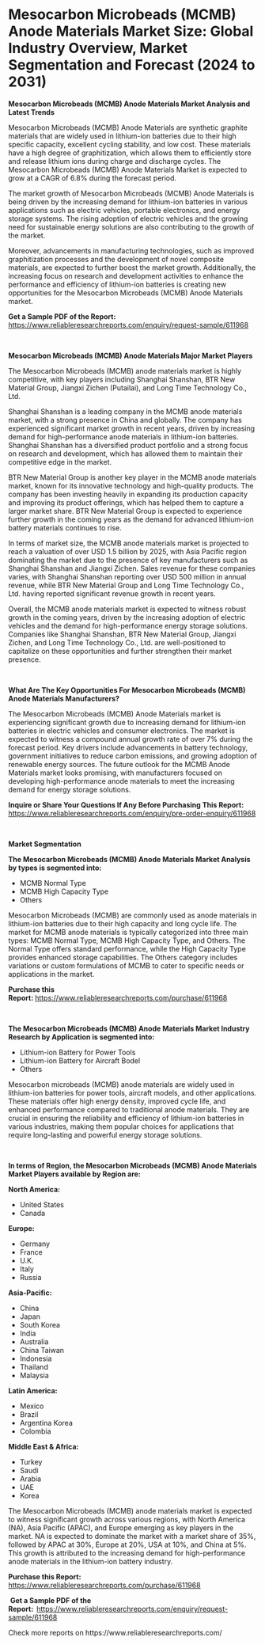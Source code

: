 <p><h1>Mesocarbon Microbeads (MCMB) Anode Materials Market Size: Global Industry Overview, Market Segmentation and Forecast (2024 to 2031)</h1></p><p><strong>Mesocarbon Microbeads (MCMB) Anode Materials Market Analysis and Latest Trends</strong></p>
<p><p>Mesocarbon Microbeads (MCMB) Anode Materials are synthetic graphite materials that are widely used in lithium-ion batteries due to their high specific capacity, excellent cycling stability, and low cost. These materials have a high degree of graphitization, which allows them to efficiently store and release lithium ions during charge and discharge cycles. The Mesocarbon Microbeads (MCMB) Anode Materials Market is expected to grow at a CAGR of 6.8% during the forecast period.</p><p>The market growth of Mesocarbon Microbeads (MCMB) Anode Materials is being driven by the increasing demand for lithium-ion batteries in various applications such as electric vehicles, portable electronics, and energy storage systems. The rising adoption of electric vehicles and the growing need for sustainable energy solutions are also contributing to the growth of the market.</p><p>Moreover, advancements in manufacturing technologies, such as improved graphitization processes and the development of novel composite materials, are expected to further boost the market growth. Additionally, the increasing focus on research and development activities to enhance the performance and efficiency of lithium-ion batteries is creating new opportunities for the Mesocarbon Microbeads (MCMB) Anode Materials market.</p></p>
<p><strong>Get a Sample PDF of the Report:&nbsp;</strong> <a href="https://www.reliableresearchreports.com/enquiry/request-sample/611968">https://www.reliableresearchreports.com/enquiry/request-sample/611968</a></p>
<p>&nbsp;</p>
<p><strong>Mesocarbon Microbeads (MCMB) Anode Materials Major Market Players</strong></p>
<p><p>The Mesocarbon Microbeads (MCMB) anode materials market is highly competitive, with key players including Shanghai Shanshan, BTR New Material Group, Jiangxi Zichen (Putailai), and Long Time Technology Co., Ltd. </p><p>Shanghai Shanshan is a leading company in the MCMB anode materials market, with a strong presence in China and globally. The company has experienced significant market growth in recent years, driven by increasing demand for high-performance anode materials in lithium-ion batteries. Shanghai Shanshan has a diversified product portfolio and a strong focus on research and development, which has allowed them to maintain their competitive edge in the market.</p><p>BTR New Material Group is another key player in the MCMB anode materials market, known for its innovative technology and high-quality products. The company has been investing heavily in expanding its production capacity and improving its product offerings, which has helped them to capture a larger market share. BTR New Material Group is expected to experience further growth in the coming years as the demand for advanced lithium-ion battery materials continues to rise.</p><p>In terms of market size, the MCMB anode materials market is projected to reach a valuation of over USD 1.5 billion by 2025, with Asia Pacific region dominating the market due to the presence of key manufacturers such as Shanghai Shanshan and Jiangxi Zichen. Sales revenue for these companies varies, with Shanghai Shanshan reporting over USD 500 million in annual revenue, while BTR New Material Group and Long Time Technology Co., Ltd. having reported significant revenue growth in recent years.</p><p>Overall, the MCMB anode materials market is expected to witness robust growth in the coming years, driven by the increasing adoption of electric vehicles and the demand for high-performance energy storage solutions. Companies like Shanghai Shanshan, BTR New Material Group, Jiangxi Zichen, and Long Time Technology Co., Ltd. are well-positioned to capitalize on these opportunities and further strengthen their market presence.</p></p>
<p>&nbsp;</p>
<p><strong>What Are The Key Opportunities For Mesocarbon Microbeads (MCMB) Anode Materials Manufacturers?</strong></p>
<p><p>The Mesocarbon Microbeads (MCMB) Anode Materials market is experiencing significant growth due to increasing demand for lithium-ion batteries in electric vehicles and consumer electronics. The market is expected to witness a compound annual growth rate of over 7% during the forecast period. Key drivers include advancements in battery technology, government initiatives to reduce carbon emissions, and growing adoption of renewable energy sources. The future outlook for the MCMB Anode Materials market looks promising, with manufacturers focused on developing high-performance anode materials to meet the increasing demand for energy storage solutions.</p></p>
<p><strong>Inquire or Share Your Questions If Any Before Purchasing This Report:</strong> <a href="https://www.reliableresearchreports.com/enquiry/pre-order-enquiry/611968">https://www.reliableresearchreports.com/enquiry/pre-order-enquiry/611968</a></p>
<p>&nbsp;</p>
<p><strong>Market Segmentation</strong></p>
<p><strong>The Mesocarbon Microbeads (MCMB) Anode Materials Market Analysis by types is segmented into:</strong></p>
<p><ul><li>MCMB Normal Type</li><li>MCMB High Capacity Type</li><li>Others</li></ul></p>
<p><p>Mesocarbon Microbeads (MCMB) are commonly used as anode materials in lithium-ion batteries due to their high capacity and long cycle life. The market for MCMB anode materials is typically categorized into three main types: MCMB Normal Type, MCMB High Capacity Type, and Others. The Normal Type offers standard performance, while the High Capacity Type provides enhanced storage capabilities. The Others category includes variations or custom formulations of MCMB to cater to specific needs or applications in the market.</p></p>
<p><strong>Purchase this Report:&nbsp;</strong><a href="https://www.reliableresearchreports.com/purchase/611968">https://www.reliableresearchreports.com/purchase/611968</a></p>
<p>&nbsp;</p>
<p><strong>The Mesocarbon Microbeads (MCMB) Anode Materials Market Industry Research by Application is segmented into:</strong></p>
<p><ul><li>Lithium-ion Battery for Power Tools</li><li>Lithium-ion Battery for Aircraft Bodel</li><li>Others</li></ul></p>
<p><p>Mesocarbon microbeads (MCMB) anode materials are widely used in lithium-ion batteries for power tools, aircraft models, and other applications. These materials offer high energy density, improved cycle life, and enhanced performance compared to traditional anode materials. They are crucial in ensuring the reliability and efficiency of lithium-ion batteries in various industries, making them popular choices for applications that require long-lasting and powerful energy storage solutions.</p></p>
<p>&nbsp;</p>
<p><strong>In terms of Region, the Mesocarbon Microbeads (MCMB) Anode Materials Market Players available by Region are:</strong></p>
<p>
    <p> <strong> North America: </strong>
        <ul>
            <li>United States</li>
            <li>Canada</li>
        </ul>
        </p> 
    <p> <strong> Europe: </strong>
        <ul>
            <li>Germany</li>
            <li>France</li>
            <li>U.K.</li>
            <li>Italy</li>
            <li>Russia</li>
        </ul>
        </p> 
    <p> <strong> Asia-Pacific: </strong>
        <ul>
            <li>China</li>
            <li>Japan</li>
            <li>South Korea</li>
            <li>India</li>
            <li>Australia</li>
            <li>China Taiwan</li>
            <li>Indonesia</li>
            <li>Thailand</li>
            <li>Malaysia</li>
        </ul>
        </p> 
    <p> <strong> Latin America: </strong>
        <ul>
            <li>Mexico</li>
            <li>Brazil</li>
            <li>Argentina Korea</li>
            <li>Colombia</li>
        </ul>
        </p> 
    <p> <strong> Middle East & Africa: </strong>
        <ul>
            <li>Turkey</li>
            <li>Saudi</li>
            <li>Arabia</li>
            <li>UAE</li>
            <li>Korea</li>
        </ul>
    </p>
    </p>
<p><p>The Mesocarbon Microbeads (MCMB) anode materials market is expected to witness significant growth across various regions, with North America (NA), Asia Pacific (APAC), and Europe emerging as key players in the market. NA is expected to dominate the market with a market share of 35%, followed by APAC at 30%, Europe at 20%, USA at 10%, and China at 5%. This growth is attributed to the increasing demand for high-performance anode materials in the lithium-ion battery industry.</p></p>
<p><strong>Purchase this Report: </strong><a href="https://www.reliableresearchreports.com/purchase/611968">https://www.reliableresearchreports.com/purchase/611968</a></p>
<p>&nbsp;<strong>Get a Sample PDF of the Report:&nbsp;&nbsp;</strong><a href="https://www.reliableresearchreports.com/enquiry/request-sample/611968">https://www.reliableresearchreports.com/enquiry/request-sample/611968</a></p>
<p><strong></strong></p>
<p>Check more reports on https://www.reliableresearchreports.com/</p>